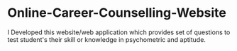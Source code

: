 # Online-Career-Counselling-Website
I Developed this website/web application which provides set of questions to test student's their skill or knowledge in psychometric and aptitude.
